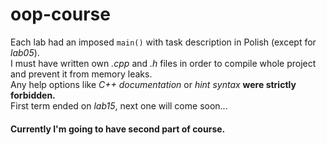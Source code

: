 # oop-course
Each lab had an imposed `main()` with task description in Polish (except for <i>lab05</i>). <br>
I must have written own <i>.cpp</i> and <i>.h</i>  files in order to compile whole project and prevent it from memory leaks. <br>
Any help options like <i> C++ documentation</i> or <i>hint syntax</i> <b>were strictly forbidden.</b> <br>
First term ended on <i>lab15</i>, next one will come soon...

#### Currently I'm going to have second part of course.
